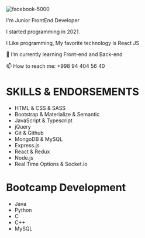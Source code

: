 ![facebook-5000](https://user-images.githubusercontent.com/110424000/182250542-576c4aec-c02d-4aab-b26c-9402f98575d9.jpg)



I'm Junior FrontEnd Developer 

I started programming in 2021.

I Like programming, My favorite technology is React JS

🌱 I’m currently learning Front-end and Back-end

📫 How to reach me: +998 94 404 56 40


# SKILLS & ENDORSEMENTS

* HTML & CSS & SASS
* Bootstrap & Materialize & Semantic
* JavaScript & Typescript
* jQuery
* Git & Github
* MongoDB & MySQL
* Express.js
* React & Redux
* Node.js
* Real Time Options & Socket.io

# Bootcamp Development                                
* Java 
* Python
* C
* C++
* MySQL
